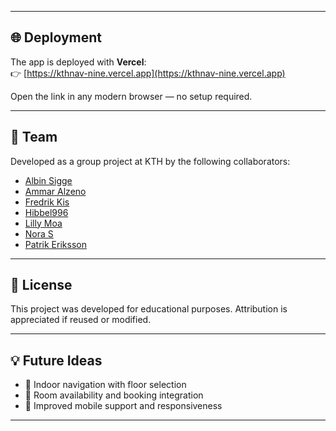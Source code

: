 
---

## 🌐 Deployment

The app is deployed with **Vercel**:  
👉 [https://kthnav-nine.vercel.app](https://kthnav-nine.vercel.app)

Open the link in any modern browser — no setup required.

---

## 👥 Team

Developed as a group project at KTH by the following collaborators:

- [Albin Sigge](https://github.com/AlbinSigge)
- [Ammar Alzeno](https://github.com/ammaralzeno)
- [Fredrik Kis](https://github.com/fredrik-ui)
- [Hibbel996](https://github.com/hibbel996)
- [Lilly Moa](https://github.com/LillyMoa)
- [Nora S](https://github.com/norasay)
- [Patrik Eriksson](https://github.com/pata02)

---

## 📃 License

This project was developed for educational purposes. Attribution is appreciated if reused or modified.

---

## 💡 Future Ideas

- 📍 Indoor navigation with floor selection
- 📅 Room availability and booking integration
- 📱 Improved mobile support and responsiveness

---
